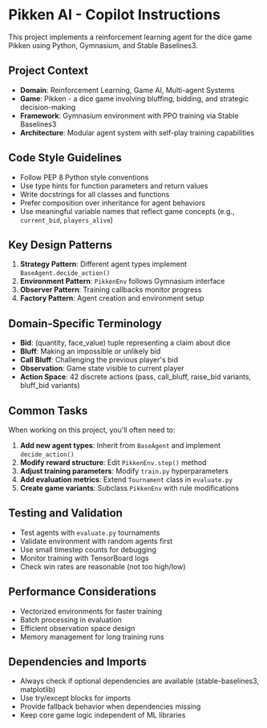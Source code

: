 <!-- Use this file to provide workspace-specific custom instructions to Copilot. For more details, visit https://code.visualstudio.com/docs/copilot/copilot-customization#_use-a-githubcopilotinstructionsmd-file -->

# Pikken AI - Copilot Instructions

This project implements a reinforcement learning agent for the dice game Pikken using Python, Gymnasium, and Stable Baselines3.

## Project Context

- **Domain**: Reinforcement Learning, Game AI, Multi-agent Systems
- **Game**: Pikken - a dice game involving bluffing, bidding, and strategic decision-making
- **Framework**: Gymnasium environment with PPO training via Stable Baselines3
- **Architecture**: Modular agent system with self-play training capabilities

## Code Style Guidelines

- Follow PEP 8 Python style conventions
- Use type hints for function parameters and return values
- Write docstrings for all classes and functions
- Prefer composition over inheritance for agent behaviors
- Use meaningful variable names that reflect game concepts (e.g., `current_bid`, `players_alive`)

## Key Design Patterns

1. **Strategy Pattern**: Different agent types implement `BaseAgent.decide_action()`
2. **Environment Pattern**: `PikkenEnv` follows Gymnasium interface
3. **Observer Pattern**: Training callbacks monitor progress
4. **Factory Pattern**: Agent creation and environment setup

## Domain-Specific Terminology

- **Bid**: (quantity, face_value) tuple representing a claim about dice
- **Bluff**: Making an impossible or unlikely bid
- **Call Bluff**: Challenging the previous player's bid
- **Observation**: Game state visible to current player
- **Action Space**: 42 discrete actions (pass, call_bluff, raise_bid variants, bluff_bid variants)

## Common Tasks

When working on this project, you'll often need to:

1. **Add new agent types**: Inherit from `BaseAgent` and implement `decide_action()`
2. **Modify reward structure**: Edit `PikkenEnv.step()` method
3. **Adjust training parameters**: Modify `train.py` hyperparameters
4. **Add evaluation metrics**: Extend `Tournament` class in `evaluate.py`
5. **Create game variants**: Subclass `PikkenEnv` with rule modifications

## Testing and Validation

- Test agents with `evaluate.py` tournaments
- Validate environment with random agents first
- Use small timestep counts for debugging
- Monitor training with TensorBoard logs
- Check win rates are reasonable (not too high/low)

## Performance Considerations

- Vectorized environments for faster training
- Batch processing in evaluation
- Efficient observation space design
- Memory management for long training runs

## Dependencies and Imports

- Always check if optional dependencies are available (stable-baselines3, matplotlib)
- Use try/except blocks for imports
- Provide fallback behavior when dependencies missing
- Keep core game logic independent of ML libraries
